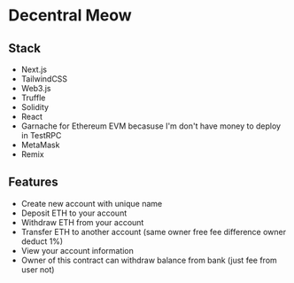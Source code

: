 # Decentral Meow

## Stack 

- Next.js
- TailwindCSS
- Web3.js
- Truffle
- Solidity
- React
- Garnache for Ethereum EVM becasuse I'm don't have money to deploy in TestRPC
- MetaMask
- Remix

## Features
- Create new account with unique name
- Deposit ETH to your account
- Withdraw ETH from your account
- Transfer ETH to another account (same owner free fee difference owner deduct 1%)
- View your account information
- Owner of this contract can withdraw balance from bank (just fee from user not)
